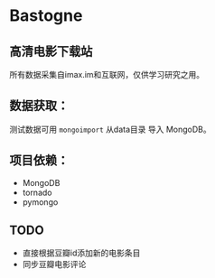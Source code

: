 # Bastogne

高清电影下载站
---


所有数据采集自imax.im和互联网，仅供学习研究之用。



## 数据获取：

测试数据可用 `mongoimport` 从data目录 导入 MongoDB。



## 项目依赖：

* MongoDB
* tornado
* pymongo



## TODO

* 直接根据豆瓣id添加新的电影条目
* 同步豆瓣电影评论
